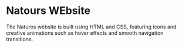 # Natours WEbsite
The Naturos website is built using HTML and CSS, featuring icons and creative animations such as hover effects and smooth navigation transitions.
